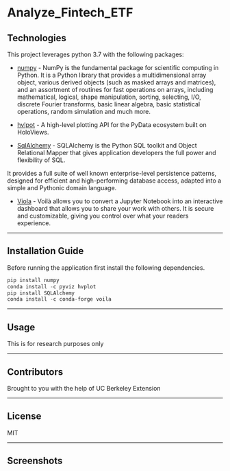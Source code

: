 # Analyze_Fintech_ETF

## Technologies

This project leverages python 3.7 with the following packages:

* [numpy](https://numpy.org/) - NumPy is the fundamental package for scientific computing in Python. It is a Python library that provides a multidimensional array object, various derived objects (such as masked arrays and matrices), and an assortment of routines for fast operations on arrays, including mathematical, logical, shape manipulation, sorting, selecting, I/O, discrete Fourier transforms, basic linear algebra, basic statistical operations, random simulation and much more.

* [hvlpot](https://hvplot.holoviz.org) - A high-level plotting API for the PyData ecosystem built on HoloViews.

* [SqlAlchemy](https://www.sqlalchemy.org/) - SQLAlchemy is the Python SQL toolkit and Object Relational Mapper that gives application developers the full power and flexibility of SQL.

It provides a full suite of well known enterprise-level persistence patterns, designed for efficient and high-performing database access, adapted into a simple and Pythonic domain language.

* [Viola](https://github.com/voila-dashboards/voila/blob/stable/docs/source/index.rst) - Voilà allows you to convert a Jupyter Notebook into an interactive dashboard that allows you to share your work with others. It is secure and customizable, giving you control over what your readers experience.
---

## Installation Guide

Before running the application first install the following dependencies.

```python
pip install numpy
conda install -c pyviz hvplot
pip install SQLAlchemy
conda install -c conda-forge voila

```
---

## Usage

This is for research purposes only

---

## Contributors

Brought to you with the help of UC Berkeley Extension

---

## License

MIT

---

## Screenshots


